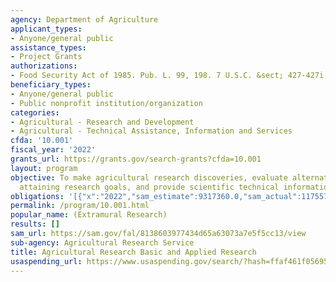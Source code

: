 ```yaml
---
agency: Department of Agriculture
applicant_types:
- Anyone/general public
assistance_types:
- Project Grants
authorizations:
- Food Security Act of 1985. Pub. L. 99, 198. 7 U.S.C. &sect; 427-427i, 1624.
beneficiary_types:
- Anyone/general public
- Public nonprofit institution/organization
categories:
- Agricultural - Research and Development
- Agricultural - Technical Assistance, Information and Services
cfda: '10.001'
fiscal_year: '2022'
grants_url: https://grants.gov/search-grants?cfda=10.001
layout: program
objective: To make agricultural research discoveries, evaluate alternative ways of
  attaining research goals, and provide scientific technical information.
obligations: '[{"x":"2022","sam_estimate":9317360.0,"sam_actual":11755766.0,"usa_spending_actual":172431.0},{"x":"2023","sam_estimate":9354555.0,"sam_actual":0.0,"usa_spending_actual":-467.0},{"x":"2024","sam_estimate":9354555.0,"sam_actual":0.0,"usa_spending_actual":11499.93}]'
permalink: /program/10.001.html
popular_name: (Extramural Research)
results: []
sam_url: https://sam.gov/fal/8138603977434d65a63073a7e5f5cc13/view
sub-agency: Agricultural Research Service
title: Agricultural Research Basic and Applied Research
usaspending_url: https://www.usaspending.gov/search/?hash=ffaf461f0569534bdf4a01bc788396a2
---
```

